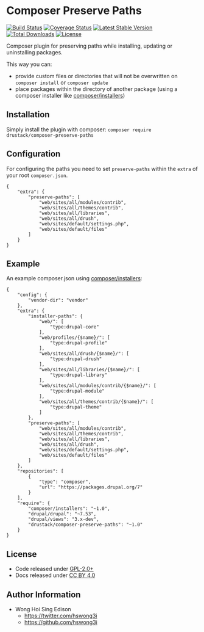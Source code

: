 Composer Preserve Paths
=======================

[![Build Status](https://travis-ci.org/drustack/composer-preserve-paths.svg?branch=master)](https://travis-ci.org/drustack/composer-preserve-paths)
[![Coverage Status](https://coveralls.io/repos/drustack/composer-preserve-paths/badge.svg?branch=master&service=github)](https://coveralls.io/github/drustack/composer-preserve-paths?branch=master)
[![Latest Stable Version](https://poser.pugx.org/drustack/composer-preserve-paths/v/stable.svg)](https://packagist.org/packages/drustack/composer-preserve-paths)
[![Total Downloads](https://poser.pugx.org/drustack/composer-preserve-paths/downloads.svg)](https://packagist.org/packages/drustack/composer-preserve-paths)
[![License](https://poser.pugx.org/drustack/composer-preserve-paths/license.svg)](https://packagist.org/packages/drustack/composer-preserve-paths)

Composer plugin for preserving paths while installing, updating or uninstalling packages.

This way you can:

-   provide custom files or directories that will not be overwritten on `composer install` or `composer update`
-   place packages within the directory of another package (using a composer installer like
    [composer/installers](https://packagist.org/packages/composer/installers))

Installation
------------

Simply install the plugin with composer: `composer require drustack/composer-preserve-paths`

Configuration
-------------

For configuring the paths you need to set `preserve-paths` within the `extra` of your root `composer.json`.

    {
        "extra": {
            "preserve-paths": [
                "web/sites/all/modules/contrib",
                "web/sites/all/themes/contrib",
                "web/sites/all/libraries",
                "web/sites/all/drush",
                "web/sites/default/settings.php",
                "web/sites/default/files"
            ]
        }
    }

Example
-------

An example composer.json using [composer/installers](https://packagist.org/packages/composer/installers):

    {
        "config": {
            "vendor-dir": "vendor"
        },
        "extra": {
            "installer-paths": {
                "web/": [
                    "type:drupal-core"
                ],
                "web/profiles/{$name}/": [
                    "type:drupal-profile"
                ],
                "web/sites/all/drush/{$name}/": [
                    "type:drupal-drush"
                ],
                "web/sites/all/libraries/{$name}/": [
                    "type:drupal-library"
                ],
                "web/sites/all/modules/contrib/{$name}/": [
                    "type:drupal-module"
                ],
                "web/sites/all/themes/contrib/{$name}/": [
                    "type:drupal-theme"
                ]
            },
            "preserve-paths": [
                "web/sites/all/modules/contrib",
                "web/sites/all/themes/contrib",
                "web/sites/all/libraries",
                "web/sites/all/drush",
                "web/sites/default/settings.php",
                "web/sites/default/files"
            ]
        },
        "repositories": [
            {
                "type": "composer",
                "url": "https://packages.drupal.org/7"
            }
        ],
        "require": {
            "composer/installers": "~1.0",
            "drupal/drupal": "~7.53",
            "drupal/views": "3.x-dev",
            "drustack/composer-preserve-paths": "~1.0"
        }
    }

License
-------

-   Code released under [GPL-2.0+](https://github.com/drustack/composer-preserve-paths/blob/master/LICENSE)
-   Docs released under [CC BY 4.0](http://creativecommons.org/licenses/by/4.0/)

Author Information
------------------

-   Wong Hoi Sing Edison
    -   <https://twitter.com/hswong3i>
    -   <https://github.com/hswong3i>

